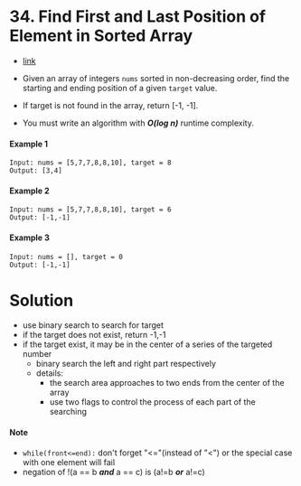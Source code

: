 # 34. Find First and Last Position of Element in Sorted Array

- [link](https://leetcode.com/problems/find-first-and-last-position-of-element-in-sorted-array/?envType=study-plan&id=algorithm-ii)

- Given an array of integers <code>nums</code> sorted in non-decreasing order, find the starting and ending position of a given <code>target</code> value.

- If target is not found in the array, return [-1, -1].
- You must write an algorithm with ***O(log n)*** runtime complexity.

#### Example 1
    Input: nums = [5,7,7,8,8,10], target = 8
    Output: [3,4]
#### Example 2
    Input: nums = [5,7,7,8,8,10], target = 6
    Output: [-1,-1]
#### Example 3
    Input: nums = [], target = 0
    Output: [-1,-1]

# Solution
- use binary search to search for target
- if the target does not exist, return -1,-1
- if the target exist, it may be in the center of a series of the targeted number 
    - binary search the left and right part respectively
    - details:
        - the search area approaches to two ends from the center of the array
        - use two flags to control the process of each part of the searching 
#### Note
- ```while(front<=end):```
    don't forget "<="(instead of "<") or the special case with one element will fail
- negation of !(a == b ***and*** a == c) is (a!=b ***or*** a!=c) 